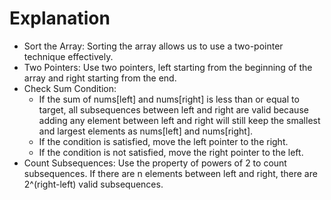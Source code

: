 # Explanation

- Sort the Array: Sorting the array allows us to use a two-pointer technique effectively.
- Two Pointers: Use two pointers, left starting from the beginning of the array and right starting from the end.
- Check Sum Condition:
  - If the sum of nums[left] and nums[right] is less than or equal to target, all subsequences between left and right are valid because adding any element between left and right will still keep the smallest and largest elements as nums[left] and nums[right].
  - If the condition is satisfied, move the left pointer to the right.
  - If the condition is not satisfied, move the right pointer to the left.
- Count Subsequences: Use the property of powers of 2 to count subsequences. If there are n elements between left and right, there are 2^(right-left) valid subsequences.
